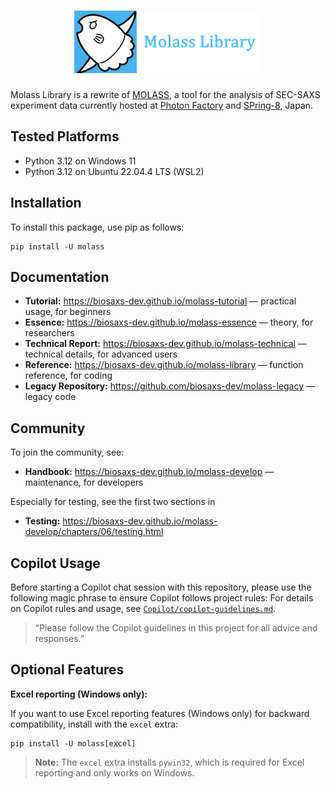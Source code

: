 <h1 align="center"><a href="https://biosaxs-dev.github.io/molass-library"><img src="docs/_static/molass-title.png" width="300"></a></h1>

Molass Library is a rewrite of [MOLASS](https://pfwww.kek.jp/saxs/MOLASSE.html), a tool for the analysis of SEC-SAXS experiment data currently hosted at [Photon Factory](https://www2.kek.jp/imss/pf/eng/) and [SPring-8](http://www.spring8.or.jp/en/), Japan.

## Tested Platforms

- Python 3.12 on Windows 11
- Python 3.12 on Ubuntu 22.04.4 LTS (WSL2)

## Installation

To install this package, use pip as follows:

```
pip install -U molass
```

## Documentation

- **Tutorial:** https://biosaxs-dev.github.io/molass-tutorial — practical usage, for beginners
- **Essence:** https://biosaxs-dev.github.io/molass-essence — theory, for researchers
- **Technical Report:** https://biosaxs-dev.github.io/molass-technical — technical details, for advanced users
- **Reference:** https://biosaxs-dev.github.io/molass-library — function reference, for coding
- **Legacy Repository:** https://github.com/biosaxs-dev/molass-legacy — legacy code

## Community

To join the community, see:

- **Handbook:** https://biosaxs-dev.github.io/molass-develop — maintenance, for developers

Especially for testing, see the first two sections in
- **Testing:** https://biosaxs-dev.github.io/molass-develop/chapters/06/testing.html

## Copilot Usage

Before starting a Copilot chat session with this repository, please use the following magic phrase to ensure Copilot follows project rules:
For details on Copilot rules and usage, see [`Copilot/copilot-guidelines.md`](https://github.com/biosaxs-dev/molass-library/blob/master/Copilot/copilot-guidelines.md).

> “Please follow the Copilot guidelines in this project for all advice and responses.”

## Optional Features

**Excel reporting (Windows only):**

If you want to use Excel reporting features (Windows only) for backward compatibility, install with the `excel` extra:

```
pip install -U molass[excel]
```

> **Note:** The `excel` extra installs `pywin32`, which is required for Excel reporting and only works on Windows.


